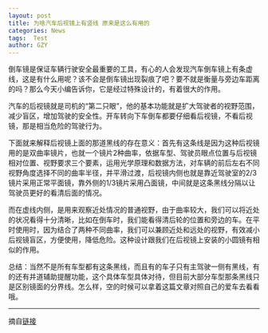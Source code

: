 ```yaml
---
layout: post
title: 为啥汽车后视镜上有竖线 原来是这么有用的
categories: News
tags:  Test
author: GZY
---
```


倒车镜是保证车辆行驶安全最重要的工具，有心的人会发现汽车倒车镜上有条虚线，这是有什么用呢？该不会是倒车镜出现裂痕了吧？要不就是衡量与旁边车距离的吗？那么今天小编告诉你，它是经过特殊设计的，有着很大的作用。

汽车的后视镜就是司机的“第二只眼”，他的基本功能就是扩大驾驶者的视野范围，减少盲区，增加驾驶的安全性。开车转向下车倒车都要仔细看后视镜，不看后视镜，那是相当危险的驾驶行为。

下面就来解释后视镜上面的那道黑线的存在意义：首先有这条线是因为这种后视镜用的是双曲率镜片，也就一个镜片2种曲率，依据车型、驾驶员眼点位置与后视镜相对位置、视野要求三个要素，运用光学原理和数据方法，对车辆的前后左右不同视野角度选择不同的曲率半径，并平滑过渡，后视镜内侧也就是靠近驾驶室的2/3镜片采用正常平面镜，靠外侧的1/3镜片采用凸面镜，中间就是这条黑线分隔以让驾驶员更好的看清后面的情况。

而在虚线内侧，是用来观察近处情况的普通视野，由于曲率较大，我们可以将近处的状况看得十分清晰，比如在倒车时，我们能看得清后轮的位置和旁边的车。在平时使用时，因为结合了两种不同曲率，我们可以兼顾近处和远处的视野，有效减小后视镜盲区，方便使用，降低危险。这种设计跟我们在后视镜上安装的小圆镜有相似的作用。

总结：当然不是所有车型都有这条黑线，而且有的车子只有主驾驶一侧有黑线，有的还有并道辅助提醒功能，这个具体车型具体对待，但目前大部分车型那条黑线只是区别镜面的分界线。怎么样，空的时候可以拿着这篇文章对照自己的爱车去看看哦。

*****

摘自[链接](http://auto.qq.com/a/20180726/005231.htm)